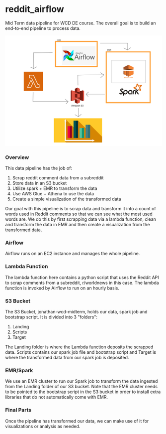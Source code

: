 # reddit_airflow

Mid Term  data pipeline for WCD DE course.  The overall goal is to build an end-to-end pipeline to process data.

![Pipeline Diagram](assets/data_pipeline_diagram.jpg)

### Overview

This data pipeline has the job of:
1. Scrap reddit comment data from a subreddit
2. Store data in an S3 bucket
3. Utilize spark + EMR to transform the data
4. Use AWS Glue + Athena to use the data
4. Create a simple visualization of the transformed data

Our goal with this pipeline is to scrap data and transform it into a count of words used in Reddit comments so that we can see what the most used words are.  We do this by first scrapping data via a lambda function, clean and transform the data in EMR and then create a visualization from the transformed data.

### Airflow

Airflow runs on an EC2 instance and manages the whole pipeline.

### Lambda Function

The lambda function here contains a python script that uses the Reddit API to scrap comments from a subreddit, r/worldnews in this case.  The lambda function is invoked by Airflow to run on an hourly basis.

### S3 Bucket

The S3 Bucket, jonathan-wcd-midterm, holds our data, spark job and bootstrap script.  It is divided into 3 "folders":

1. Landing
2. Scripts
3. Target

The Landing folder is where the Lambda function deposits the scrapped data.  Scripts contains our spark job file and bootstrap script and Target is where the transformed data from our spark job is deposited.

### EMR/Spark

We use an EMR cluster to run our Spark job to transform the data ingested from the Landing folder of our S3 bucket.  Note that the EMR cluster needs to be pointed to the bootstrap script in the S3 bucket in order to install extra libraries that do not automatically come with EMR.

### Final Parts

Once the pipeline has transformed our data, we can make use of it for visualizations or analysis as needed.
